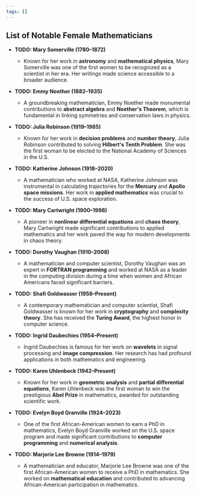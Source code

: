 ```yaml
---
tags: []
---
```


## List of Notable Female Mathematicians





- **TODO: Mary Somerville (1780–1872)**  
  - Known for her work in **astronomy** and **mathematical physics**, Mary Somerville was one of the first women to be recognized as a scientist in her era. Her writings made science accessible to a broader audience.

- **TODO: Emmy Noether (1882–1935)**  
  - A groundbreaking mathematician, Emmy Noether made monumental contributions to **abstract algebra** and **Noether's Theorem**, which is fundamental in linking symmetries and conservation laws in physics.



- **TODO: Julia Robinson (1919–1985)**  
  - Known for her work in **decision problems** and **number theory**, Julia Robinson contributed to solving **Hilbert's Tenth Problem**. She was the first woman to be elected to the National Academy of Sciences in the U.S.

- **TODO: Katherine Johnson (1918–2020)**  
  - A mathematician who worked at NASA, Katherine Johnson was instrumental in calculating trajectories for the **Mercury** and **Apollo space missions**. Her work in **applied mathematics** was crucial to the success of U.S. space exploration.

- **TODO: Mary Cartwright (1900–1998)**  
  - A pioneer in **nonlinear differential equations** and **chaos theory**, Mary Cartwright made significant contributions to applied mathematics and her work paved the way for modern developments in chaos theory.

- **TODO: Dorothy Vaughan (1910–2008)**  
  - A mathematician and computer scientist, Dorothy Vaughan was an expert in **FORTRAN programming** and worked at NASA as a leader in the computing division during a time when women and African Americans faced significant barriers.

- **TODO: Shafi Goldwasser (1958–Present)**  
  - A contemporary mathematician and computer scientist, Shafi Goldwasser is known for her work in **cryptography** and **complexity theory**. She has received the **Turing Award**, the highest honor in computer science.

- **TODO: Ingrid Daubechies (1954–Present)**  
  - Ingrid Daubechies is famous for her work on **wavelets** in signal processing and **image compression**. Her research has had profound applications in both mathematics and engineering.

- **TODO: Karen Uhlenbeck (1942–Present)**  
  - Known for her work in **geometric analysis** and **partial differential equations**, Karen Uhlenbeck was the first woman to win the prestigious **Abel Prize** in mathematics, awarded for outstanding scientific work.

- **TODO: Evelyn Boyd Granville (1924–2023)**  
  - One of the first African-American women to earn a PhD in mathematics, Evelyn Boyd Granville worked on the U.S. space program and made significant contributions to **computer programming** and **numerical analysis**.

- **TODO: Marjorie Lee Browne (1914–1979)**  
  - A mathematician and educator, Marjorie Lee Browne was one of the first African-American women to receive a PhD in mathematics. She worked on **mathematical education** and contributed to advancing African-American participation in mathematics.
